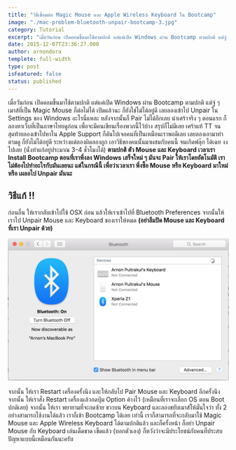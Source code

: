 ```yaml
---
title: "วิธีเชื่อมต่อ Magic Mouse และ Apple Wireless Keyboard ใน Bootcamp"
image: "./mac-problem-bluetooth-unpair-bootcamp-3.jpg"
category: Tutorial
excerpt: "เมื่อวันก่อน เปิดคอมขึ้นมาใช้ตามปกติ แต่แค่เปิด Windows ผ่าน Bootcamp ตามปกติ แต่จู่ ๆ เมาส์ที่เป็น Magic Mouse ก็ต่อไม่ได้ เปิดแล้วนะ ก็ยังใช่ไม่ได้อยู่ดี"
date: 2015-12-07T23:36:27.000
author: arnondora
templete: full-width
type: post
isFeatured: false
status: published
---
```


เมื่อวันก่อน เปิดคอมขึ้นมาใช้ตามปกติ แต่แค่เปิด Windows ผ่าน Bootcamp ตามปกติ แต่จู่ ๆ เมาส์ที่เป็น Magic Mouse ก็ต่อไม่ได้ เปิดแล้วนะ ก็ยังใช่ไม่ได้อยู่ดี
เลยลองเข้าไป Unpair ใน Settings ของ Windows อะไรนี่แหละ หลังจากนั้นก็ Pair ไม่ได้อีกเลย น่าเศร้าจริง ๆ
ตอนแรก ก็ลองหาเว็บที่เป็นภาษาไทยดูก่อน เพื่อจะมีคนเขียนเรื่องพวกนี้ไว้บ้าง สรุปก็ไม่มีเลย เศร้าแท้ TT
จนสุดท้ายลองเข้าไปหาใน Apple Support ก็ดันไปเจอคนที่เป็นเหมือนเราพอดีเลย เลยลองเอามาทำตามดู ก็ยังไม่ได้อยู่ดี ระหว่างแต่ลองผิดลองถูก เอาวิธีของคนนั้นมาผสมกับคนนี้ จนเกิดฟลุ๊ก ได้เฉย งง ไปเลย (นั่งทำแก้อยู่ประมาณ 3-4 ชั่วโมงได้)
**ตามปกติ ตัว Mouse และ Keyboard เวลาเรา Install Bootcamp ตอนที่เราพึ่งลง Windows เสร็จใหม่ ๆ มันจะ Pair ให้เราโดยอัตโนมัติ เราไม่ต้องไปทำอะไรกับมันเลยนะ แต่ในกรณีนี้ เพื่อว่าเวลาเรา พึ่งซื้อ Mouse หรือ Keyboard มาใหม่ หรือ เผลอไป Unpair มันนะ**

## วิธีแก้ !!
ก่อนอื่น ให้เรากลับเข้าไปใช้ OSX ก่อน แล้วให้เราเข้าไปที่ Bluetooth Preferences จากนั้นให้เราไป Unpair Mouse และ Keyboard ของเราให้หมด **(อย่าลืมปิด Mouse และ Keyboard ที่เรา Unpair ด้วย)**

![mac-problem-bluetooth-unpair-bootcamp-1](./mac-problem-bluetooth-unpair-bootcamp-1.png)

จากนั้น ให้เรา Restart เครื่องครั้งนึง และให้กลับไป Pair Mouse และ Keyboard อีกครั้งนึง
จากนั้น ให้เราสั่ง Restart เครื่องแล้วกดปุ่ม Option ค้างไว้ (เหมือนที่เราจะเลือก OS ตอน Boot ปกติเลย)
จากนั้น ให้เรา พยายามที่จะกดซ้าย ขวาบน Keyboard และลองขยับเมาส์ให้มั่นใจว่า ทั้ง 2 อย่างสามารถใช้งานได้แล้ว เราก็เข้า Bootcamp ได้เลย
เท่านี้ เราก็สามารถที่จะกลับมาใช้ Magic Mouse และ Apple Wireless Keyboard ได้ตามปกติแล้ว
และก็ครั้งหน้า ก็อย่า Unpair Mouse กับ Keyboard เล่นเด็ดขาด เข็ดแล้ว (บอกตัวเอง)
ก็หวังว่าจะมีประโยชน์กับคนที่ประสบปัญหาแบบนี้เหมือนกันนะครับ
